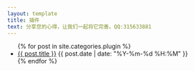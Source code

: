 ```yaml
---
layout: template
title: 插件
text: 分享您的心得，让我们一起将它完善。QQ:315633881
---
```

<ul>
	{% for post in site.categories.plugin %}
	<li>
	<a href="{{ site.baseurl }}{{ post.url }}">{{ post.title }}</a>
	<span>{{ post.date | date: "%Y-%m-%d %H:%M" }}</span>
	</li>
	{% endfor %}
</ul>